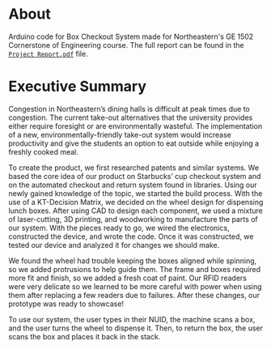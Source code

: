 # About
Arduino code for Box Checkout System made for Northeastern's GE 1502 Cornerstone of Engineering course. The full report can be found in the [`Project Report.pdf`](https://github.com/fraander/box-checkout-GE1502/blob/cd91767e55979065e33d0c634b1fc5e07b0d3f42/Project%20Report.pdf) file.

# Executive Summary
Congestion in Northeastern’s dining halls is difficult at peak times due to congestion. The current take-out alternatives that the university provides either require foresight or are environmentally wasteful. The implementation of a new, environmentally-friendly take-out system would increase productivity and give the students an option to eat outside while enjoying a freshly cooked meal. 

To create the product, we first researched patents and similar systems. We based the core idea of our product on Starbucks’ cup checkout system and on the automated checkout and return system found in libraries. Using our newly gained knowledge of the topic, we started the build process. With the use of a KT-Decision Matrix, we decided on the wheel design for dispensing lunch boxes. After using CAD to design each component, we used a mixture of laser-cutting, 3D printing, and woodworking to manufacture the parts of our system. With the pieces ready to go, we wired the electronics, constructed the device, and wrote the code. Once it was constructed, we tested our device and analyzed it for changes we should make.

We found the wheel had trouble keeping the boxes aligned while spinning, so we added protrusions to help guide them. The frame and boxes required more fit and finish, so we added a fresh coat of paint. Our RFID readers were very delicate so we learned to be more careful with power when using them after replacing a few readers due to failures. After these changes, our prototype was ready to showcase!

To use our system, the user types in their NUID, the machine scans a box, and the user turns the wheel to dispense it. Then, to return the box, the user scans the box and places it back in the stack. 
